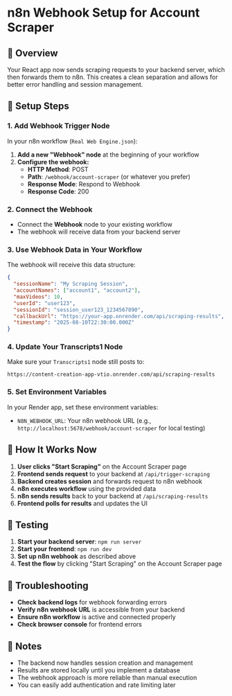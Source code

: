# n8n Webhook Setup for Account Scraper

## 🎯 Overview
Your React app now sends scraping requests to your backend server, which then forwards them to n8n. This creates a clean separation and allows for better error handling and session management.

## 🔧 Setup Steps

### 1. Add Webhook Trigger Node
In your n8n workflow (`Real Web Engine.json`):

1. **Add a new "Webhook" node** at the beginning of your workflow
2. **Configure the webhook:**
   - **HTTP Method**: POST
   - **Path**: `/webhook/account-scraper` (or whatever you prefer)
   - **Response Mode**: Respond to Webhook
   - **Response Code**: 200

### 2. Connect the Webhook
- Connect the **Webhook** node to your existing workflow
- The webhook will receive data from your backend server

### 3. Use Webhook Data in Your Workflow
The webhook will receive this data structure:
```json
{
  "sessionName": "My Scraping Session",
  "accountNames": ["account1", "account2"],
  "maxVideos": 10,
  "userId": "user123",
  "sessionId": "session_user123_1234567890",
  "callbackUrl": "https://your-app.onrender.com/api/scraping-results",
  "timestamp": "2025-08-10T22:30:00.000Z"
}
```

### 4. Update Your Transcripts1 Node
Make sure your `Transcripts1` node still posts to:
```
https://content-creation-app-vtio.onrender.com/api/scraping-results
```

### 5. Set Environment Variables
In your Render app, set these environment variables:
- `N8N_WEBHOOK_URL`: Your n8n webhook URL (e.g., `http://localhost:5678/webhook/account-scraper` for local testing)

## 🔄 How It Works Now

1. **User clicks "Start Scraping"** on the Account Scraper page
2. **Frontend sends request** to your backend at `/api/trigger-scraping`
3. **Backend creates session** and forwards request to n8n webhook
4. **n8n executes workflow** using the provided data
5. **n8n sends results** back to your backend at `/api/scraping-results`
6. **Frontend polls for results** and updates the UI

## 🧪 Testing

1. **Start your backend server**: `npm run server`
2. **Start your frontend**: `npm run dev`
3. **Set up n8n webhook** as described above
4. **Test the flow** by clicking "Start Scraping" on the Account Scraper page

## 🚨 Troubleshooting

- **Check backend logs** for webhook forwarding errors
- **Verify n8n webhook URL** is accessible from your backend
- **Ensure n8n workflow** is active and connected properly
- **Check browser console** for frontend errors

## 📝 Notes

- The backend now handles session creation and management
- Results are stored locally until you implement a database
- The webhook approach is more reliable than manual execution
- You can easily add authentication and rate limiting later
